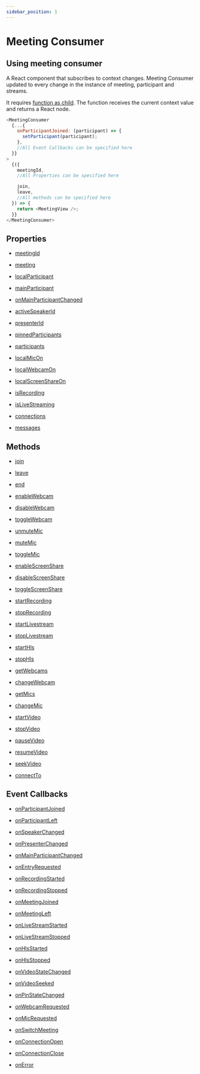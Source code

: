 ```yaml
---
sidebar_position: 1
---
```


# Meeting Consumer

## Using meeting consumer

A React component that subscribes to context changes. Meeting Consumer updated to every change in the instance of meeting, participant and streams.

It requires <a href="https://reactjs.org/docs/render-props.html#using-props-other-than-render">function as child</a>. The function receives the current context value and returns a React node.

```js title="Meeting Provider"
<MeetingConsumer
  {...{
    onParticipantJoined: (participant) => {
      setParticipant(participant);
    },
    //All Event Callbacks can be specified here
  }}
>
  {({
    meetingId,
    //All Properties can be specified here

    join,
    leave,
    //All methods can be specified here
  }) => {
    return <MeetingView />;
  }}
</MeetingConsumer>
```

## Properties

<div class="links-grid">
<div>

- [meetingId](./use-meeting/properties#meetingid)

</div>

<div>

- [meeting](./use-meeting/properties#meeting)

</div>

<div>

- [localParticipant](./use-meeting/properties#localparticipant)

</div>
<div>

- [mainParticipant](./use-meeting/properties#mainparticipant)

</div>
<div>

- [onMainParticipantChanged](./use-meeting/properties#onmainparticipantchanged)

</div>
<div>

- [activeSpeakerId](./use-meeting/properties#activespeakerid)

</div>
<div>

- [presenterId](./use-meeting/properties#presenterid)

</div>
<div>

- [pinnedParticipants](./use-meeting/properties#pinnedparticipants)

</div>
<div>

- [participants](./use-meeting/properties#participants)

</div>
<div>

- [localMicOn](./use-meeting/properties#localmicon)

</div>
<div>

- [localWebcamOn](./use-meeting/properties#localwebcamon)

</div>
<div>

- [localScreenShareOn](./use-meeting/properties#localscreenshareon)

</div>

<div>

- [isRecording](./use-meeting/properties#isrecording)

</div>
<div>

- [isLiveStreaming](./use-meeting/properties#islivestreaming)

</div>
<div>

- [connections](./use-meeting/properties#connections)

</div>
<div>

- [messages](./use-meeting/properties#messages)

</div>
</div>

## Methods

<div class="links-grid">
<div>

- [join](./use-meeting/methods#join)

</div>
<div>

- [leave](./use-meeting/methods#leave)

</div>
<div>

- [end](./use-meeting/methods#end)

</div>
<div>

- [enableWebcam](./use-meeting/methods#enablewebcam)

</div>
<div>

- [disableWebcam](./use-meeting/methods#disablewebcam)

</div>
<div>

- [toggleWebcam](./use-meeting/methods#togglewebcam)

</div>
<div>

- [unmuteMic](./use-meeting/methods#unmutemic)

</div>
<div>

- [muteMic](./use-meeting/methods#mutemic)

</div>
<div>

- [toggleMic](./use-meeting/methods#togglemic)

</div>
<div>

- [enableScreenShare](./use-meeting/methods#enablescreenshare)

</div>
<div>

- [disableScreenShare](./use-meeting/methods#disablescreenshare)

</div>
<div>

- [toggleScreenShare](./use-meeting/methods#togglescreenshare)

</div>
<div>

- [startRecording](./use-meeting/methods#startrecording)

</div>
<div>

- [stopRecording](./use-meeting/methods#stoprecording)

</div>
<div>

- [startLivestream](./use-meeting/methods#startlivestream)

</div>
<div>

- [stopLivestream](./use-meeting/methods#stoplivestream)

</div>
<div>

- [startHls](./use-meeting/methods#starthls)

</div>
<div>

- [stopHls](./use-meeting/methods#stophls)

</div>
<div>

- [getWebcams](./use-meeting/methods#getwebcams)

</div>
<div>

- [changeWebcam](./use-meeting/methods#changewebcam)

</div>
<div>

- [getMics](./use-meeting/methods#getmics)

</div>
<div>

- [changeMic](./use-meeting/methods#changemic)

</div>
<div>

- [startVideo](./use-meeting/methods#startvideo)

</div>
<div>

- [stopVideo](./use-meeting/methods#stopvideo)

</div>
<div>

- [pauseVideo](./use-meeting/methods#pausevideo)

</div>
<div>

- [resumeVideo](./use-meeting/methods#resumevideo)

</div>
<div>

- [seekVideo](./use-meeting/methods#seekvideo)

</div>
<div>

- [connectTo](./use-meeting/methods#connectto)

</div>
</div>

## Event Callbacks

<div class="links-grid">
<div>

- [onParticipantJoined](./use-meeting/events#onparticipantjoined)

</div>
<div>

- [onParticipantLeft](./use-meeting/events#onparticipantleft)

</div>
<div>

- [onSpeakerChanged](./use-meeting/events#onspeakerchanged)

</div>
<div>

- [onPresenterChanged](./use-meeting/events#onpresenterchanged)

</div>
<div>

- [onMainParticipantChanged](./use-meeting/events#onmainparticipantchanged)

</div>
<div>

- [onEntryRequested](./use-meeting/events#onentryrequested)

</div>
<div>

- [onRecordingStarted](./use-meeting/events#onrecordingstarted)

</div>
<div>

- [onRecordingStopped](./use-meeting/events#onrecordingstopped)

</div>
<div>

- [onMeetingJoined](./use-meeting/events#onmeetingjoined)

</div>
<div>

- [onMeetingLeft](./use-meeting/events#onmeetingleft)

</div>
<div>

- [onLiveStreamStarted](./use-meeting/events#onlivestreamstarted)

</div>
<div>

- [onLiveStreamStopped](./use-meeting/events#onlivestreamstopped)

</div>
<div>

- [onHlsStarted](./use-meeting/events#onhlsstarted)

</div>
<div>

- [onHlsStopped](./use-meeting/events#onhlsstopped)

</div>
<div>

- [onVideoStateChanged](./use-meeting/events#onvideostatechanged)

</div>
<div>

- [onVideoSeeked](./use-meeting/events#onvideoseeked)

</div>
<div>

- [onPinStateChanged](./use-meeting/events#onpinstatechanged)

</div>
<div>

- [onWebcamRequested](./use-meeting/events#onwebcamrequested)

</div>
<div>

- [onMicRequested](./use-meeting/events#onmicrequested)

</div>
<div>

- [onSwitchMeeting](./use-meeting/events#onswitchmeeting)

</div>
<div>

- [onConnectionOpen](./use-meeting/events#onconnectionopen)

</div>
<div>

- [onConnectionClose](./use-meeting/events#onconnectionclose)

</div>
<div>

- [onError](./use-meeting/events#onerror)

</div>
</div>
